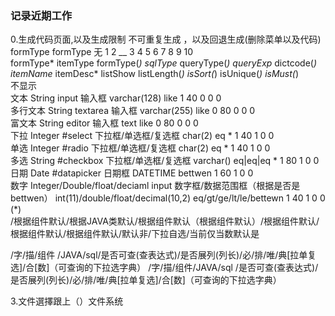 ### 记录近期工作
0.生成代码页面,以及生成限制 不可重复生成  ，以及回退生成(删除菜单以及代码)
formType                    formType             无
1          2    __    3             4        5              6        7            8        9         10                                                                                 
formType* itemType formType(*) sqlType* queryType(*)  queryExp* dictcode(*) itemName* itemDesc*  listShow listLength(*) isSort(*) isUnique(*) isMust(*)  
不显示      
文本 String  input       输入框             varchar(128)  like                                         1     40              0            0          0                                                                     
多行文本 String textarea   输入框             varchar(255) like                                          0     80              0           0            0        
富文本 String editor     输入框             text        like                                           0     80              0             0         0         
下拉 Integer #select    下拉框/单选框/复选框  char(2)      eq         *                                  1     40              1           0           0          
单选 Integer #radio     下拉框/单选框/复选框  char(2)     eq          *                                  1     40              1          0            0         
多选 String #checkbox   下拉框/单选框/复选框  varchar() eq|eq|eq      *                                  1     80              1           0           0         
日期 Date  #datapicker 日期框               DATETIME  bettwen                                          1     60              1          0            0         
数字 Integer/Double/float/deciaml input 数字框/数据范围框（根据是否是bettwen）  int(11)/double/float/decimal(10,2) eq/gt/ge/lt/le/bettewn                             1     40              1          0            0            (*)           
/根据组件默认/根据JAVA类默认/根据组件默认（根据组件默认）/根据组件默认/根据组件默认/根据组件默认/默认非/下拉自选/当前仅当数默认是

/字/描/组件
/JAVA/sql/是否可查(查表达式)/是否展列(列长)/必/排/唯/典[拉单复选]/合[数]（可查询的下拉选字典）
/字/描/组件/JAVA/sql
/是否可查(查表达式)/是否展列(列长)/必/排/唯/典[拉单复选]/合[数]（可查询的下拉选字典）




3.文件選擇跟上（）文件系统






